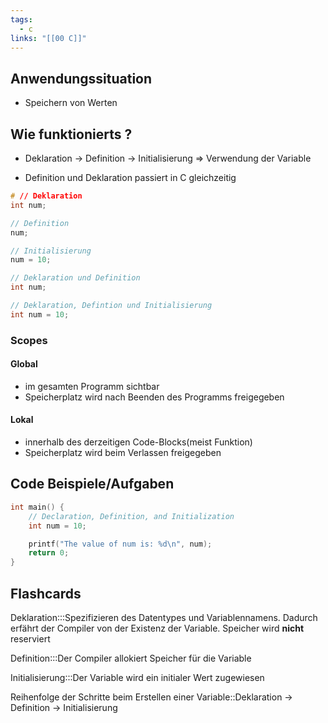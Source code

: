 ```yaml
---
tags:
  - c
links: "[[00 C]]"
---
```

## Anwendungssituation
- Speichern von Werten

## Wie funktionierts ?
- Deklaration -> Definition -> Initialisierung => Verwendung der Variable
<!--SR:!2024-08-21,4,286-->
- Definition und Deklaration passiert in C gleichzeitig
```C
# // Deklaration
int num;

// Definition
num;

// Initialisierung
num = 10;

// Deklaration und Definition
int num;

// Deklaration, Defintion und Initialisierung
int num = 10;
```
### Scopes
#### Global
- im gesamten Programm sichtbar
- Speicherplatz wird nach Beenden des Programms freigegeben
#### Lokal
- innerhalb des derzeitigen Code-Blocks(meist Funktion)
- Speicherplatz wird beim Verlassen freigegeben

## Code Beispiele/Aufgaben
```c
int main() {
    // Declaration, Definition, and Initialization
    int num = 10; 

    printf("The value of num is: %d\n", num);
    return 0;
}
```

## Flashcards
Deklaration:::Spezifizieren des Datentypes und Variablennamens. Dadurch erfährt der Compiler von der Existenz der Variable. Speicher wird **nicht** reserviert


<!--SR:!2025-06-10,297,310-->
Definition:::Der Compiler allokiert Speicher für die Variable


<!--SR:!2025-01-24,160,310-->
Initialisierung:::Der Variable wird ein initialer Wert zugewiesen


<!--SR:!2025-03-23,218,330-->
Reihenfolge der Schritte beim Erstellen einer Variable::Deklaration -> Definition -> Initialisierung
<!--SR:!2025-02-09,176,310-->
